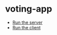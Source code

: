# voting-app

* [Run the server](redux-voting-server/readme.md)
* [Run the client](redux-voting-client/readme.md)
